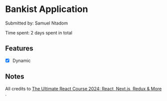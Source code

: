 # Bankist Application

Submitted by: Samuel Ntadom


Time spent: 2 days spent in total

## Features
- [x] Dynamic

## Notes

All credits to <a href="https://www.udemy.com/course/the-ultimate-react-course/">The Ultimate React Course 2024: React, Next.js, Redux & More
</a>. 




